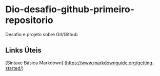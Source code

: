 # Dio-desafio-github-primeiro-repositorio
Desafio e projeto sobre Git/Github

## Links Úteis 
[Sintaxe Básica Markdown] (https://www.markdownguide.org/getting-started/)
